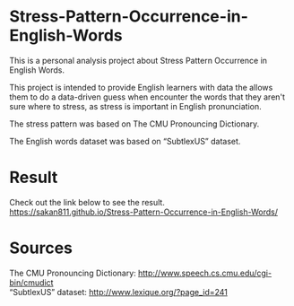 # Stress-Pattern-Occurrence-in-English-Words
This is a personal analysis project about Stress Pattern Occurrence in English Words.

This project is intended to provide English learners with data the allows them to do a data-driven guess 
when encounter the words that they aren't sure where to stress, as stress is important in English pronunciation.  

The stress pattern was based on The CMU Pronouncing Dictionary.

The English words dataset was based on “SubtlexUS” dataset.  

# Result
Check out the link below to see the result.  
https://sakan811.github.io/Stress-Pattern-Occurrence-in-English-Words/

# Sources
The CMU Pronouncing Dictionary: http://www.speech.cs.cmu.edu/cgi-bin/cmudict   
“SubtlexUS” dataset: http://www.lexique.org/?page_id=241  
